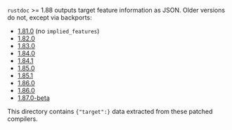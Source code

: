 `rustdoc` >= 1.88 outputs target feature information as JSON. Older versions do not, except via backports:

* [1.81.0](https://github.com/willglynn/rust/commits/rustdoc_target_features_backport_v1.81.0/) (no `implied_features`)
* [1.82.0](https://github.com/willglynn/rust/commits/rustdoc_target_features_backport_v1.82.0/)
* [1.83.0](https://github.com/willglynn/rust/commits/rustdoc_target_features_backport_v1.83.0/)
* [1.84.0](https://github.com/willglynn/rust/commits/rustdoc_target_features_backport_v1.84.0/)
* [1.84.1](https://github.com/willglynn/rust/commits/rustdoc_target_features_backport_v1.84.1/)
* [1.85.0](https://github.com/willglynn/rust/commits/rustdoc_target_features_backport_v1.85.0/)
* [1.85.1](https://github.com/willglynn/rust/commits/rustdoc_target_features_backport_v1.85.1/)
* [1.86.0](https://github.com/willglynn/rust/commits/rustdoc_target_features_backport_v1.86.0/)
* [1.86.0](https://github.com/willglynn/rust/commits/rustdoc_target_features_backport_v1.86.0/)
* [1.87.0-beta](https://github.com/willglynn/rust/commits/rustdoc_target_features_backport_v1.87.0-beta/)

This directory contains `{"target":}` data extracted from these patched compilers.
